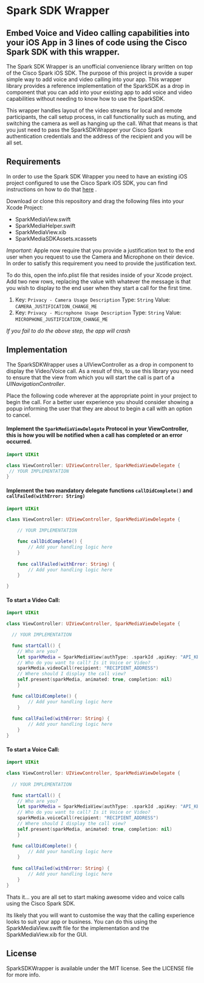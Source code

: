# Spark SDK Wrapper

## Embed Voice and Video calling capabilities into your iOS App in 3 lines of code using the Cisco Spark SDK with this wrapper.

The Spark SDK Wrapper is an unofficial convenience library written on top of the Cisco Spark iOS SDK. The purpose of this project is provide a super simple way to add voice and video calling into your app. This wrapper library provides a reference implementation of the SparkSDK as a drop in component that you can add into your existing app to add voice and video capabilities without needing to know how to use the SparkSDK.

This wrapper handles layout of the video streams for local and remote participants, the call setup process, in call functionality such as muting, and switching the camera as well as hanging up the call.
What that means is that you just need to pass the SparkSDKWrapper your Cisco Spark authentication credentials and the address of the recipient and you will be all set.


## Requirements
In order to use the Spark SDK Wrapper you need to have an existing iOS project configured to use the Cisco Spark iOS SDK, you can find instructions on how to do that [here](https://github.com/ciscospark/spark-ios-sdk) .

Download or clone this repository and drag the following files into your Xcode Project:
 * SparkMediaView.swift
 * SparkMediaHelper.swift
 * SparkMediaView.xib
 * SparkMediaSDKAssets.xcassets

*Important:* Apple now require that you provide a justification text to the end user when you request to use the Camera and Microphone on their device. In order to satisfy this requirement you need to provide the justification text. 

To do this, open the info.plist file that resides inside of your Xcode project. Add two new rows, replacing the value with whatever the message is that you wish to display to the end user when they start a call for the first time.

1. Key: `Privacy - Camera Usage Description` Type: `String` Value: `CAMERA_JUSTIFICATION_CHANGE_ME`
2. Key: `Privacy - Microphone Usage Description` Type: `String` Value: `MICROPHONE_JUSTIFICATION_CHANGE_ME`

*If you fail to do the above step, the app will crash* 


## Implementation
The SparkSDKWrapper uses a UIViewController as a drop in component to display the Video/Voice call.  As a result of this, to use this library you need to ensure that the view from which you will start the call is part of a *UINavigationController*.

Place the following code wherever at the appropriate point in your project to begin the call. For a better user experience you should consider showing a popup informing the user that they are about to begin a call with an option to cancel.


#### Implement the `SparkMediaViewDelegate` Protocol in your ViewController, this is how you will be notified when a call has completed or an error occurred.

```swift
import UIKit

class ViewController: UIViewController, SparkMediaViewDelegate {
 // YOUR IMPLEMENTATION
}
```


#### Implement the two mandatory delegate functions `callDidComplete()` and `callFailed(withError: String)`

```swift
import UIKit

class ViewController: UIViewController, SparkMediaViewDelegate {

    // YOUR IMPLEMENTATION

    func callDidComplete() {
        // Add your handling logic here
    }
    
    func callFailed(withError: String) {
        // Add your handling logic here
    }

}
```


#### To start a Video Call:
```swift
import UIKit

class ViewController: UIViewController, SparkMediaViewDelegate {

  // YOUR IMPLEMENTATION

  func startCall() {
  	// Who are you?
  	let sparkMedia = SparkMediaView(authType: .sparkId ,apiKey: "API_KEY", delegate: self) 
	// Who do you want to call? Is it Voice or Video?
	sparkMedia.videoCall(recipient: "RECIPIENT_ADDRESS")     
	// Where should I display the call view?
	self.present(sparkMedia, animated: true, completion: nil) 
    }

  func callDidComplete() {
        // Add your handling logic here
    }
    
  func callFailed(withError: String) {
        // Add your handling logic here
    }
}
```


#### To start a Voice Call:
```swift
import UIKit

class ViewController: UIViewController, SparkMediaViewDelegate {
 
  // YOUR IMPLEMENTATION

  func startCall() {
  	// Who are you?
  	let sparkMedia = SparkMediaView(authType: .sparkId ,apiKey: "API_KEY", delegate: self) 
	// Who do you want to call? Is it Voice or Video?
	sparkMedia.voiceCall(recipient: "RECIPIENT_ADDRESS")     
	// Where should I display the call view?
	self.present(sparkMedia, animated: true, completion: nil) 
    }

  func callDidComplete() {
        // Add your handling logic here
    }
    
  func callFailed(withError: String) {
        // Add your handling logic here
    }
}
```


Thats it… you are all set to start making awesome video and voice calls using the Cisco Spark SDK.


Its likely that you will want to customise the way that the calling experience looks to suit your app or business. You can do this using the SparkMediaView.swift file for the implementation and the SparkMediaView.xib for the GUI.



## License
SparkSDKWrapper is available under the MIT license. See the LICENSE file for more info.
